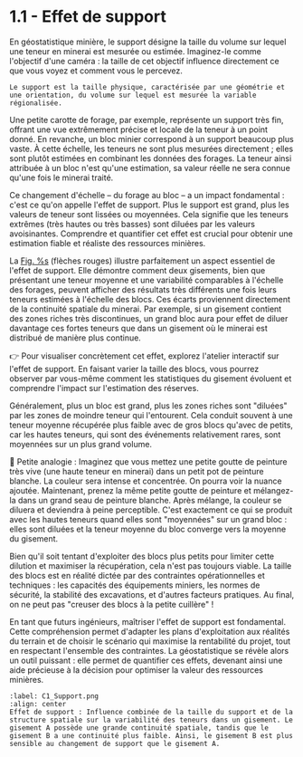 # 1.1 - Effet de support

En géostatistique minière, le support désigne la taille du volume sur lequel une teneur en minerai est mesurée ou estimée.  Imaginez-le comme l'objectif d'une caméra : la taille de cet objectif influence directement ce que vous voyez et comment vous le percevez.

```{dropdown} **Support)**
Le support est la taille physique, caractérisée par une géométrie et une orientation, du volume sur lequel est mesurée la variable régionalisée. 
```

Une petite carotte de forage, par exemple, représente un support très fin, offrant une vue extrêmement précise et locale de la teneur à un point donné. En revanche, un bloc minier correspond à un support beaucoup plus vaste. À cette échelle, les teneurs ne sont plus mesurées directement ; elles sont plutôt estimées en combinant les données des forages. La teneur ainsi attribuée à un bloc n'est qu'une estimation, sa valeur réelle ne sera connue qu'une fois le minerai traité.

Ce changement d'échelle – du forage au bloc – a un impact fondamental : c'est ce qu'on appelle l'effet de support. Plus le support est grand, plus les valeurs de teneur sont lissées ou moyennées. Cela signifie que les teneurs extrêmes (très hautes ou très basses) sont diluées par les valeurs avoisinantes. Comprendre et quantifier cet effet est crucial pour obtenir une estimation fiable et réaliste des ressources minières.

La [Fig. %s](#C1_Support.png) (flèches rouges) illustre parfaitement un aspect essentiel de l'effet de support. Elle démontre comment deux gisements, bien que présentant une teneur moyenne et une variabilité comparables à l'échelle des forages, peuvent afficher des résultats très différents une fois leurs teneurs estimées à l'échelle des blocs. Ces écarts proviennent directement de la continuité spatiale du minerai. Par exemple, si un gisement contient des zones riches très discontinues, un grand bloc aura pour effet de diluer davantage ces fortes teneurs que dans un gisement où le minerai est distribué de manière plus continue.

👉 Pour visualiser concrètement cet effet, explorez l'atelier interactif sur l'effet de support. En faisant varier la taille des blocs, vous pourrez observer par vous-même comment les statistiques du gisement évoluent et comprendre l'impact sur l'estimation des réserves.

Généralement, plus un bloc est grand, plus les zones riches sont "diluées" par les zones de moindre teneur qui l'entourent. Cela conduit souvent à une teneur moyenne récupérée plus faible avec de gros blocs qu'avec de petits, car les hautes teneurs, qui sont des événements relativement rares, sont moyennées sur un plus grand volume.

🎨 Petite analogie : Imaginez que vous mettez une petite goutte de peinture très vive (une haute teneur en minerai) dans un petit pot de peinture blanche. La couleur sera intense et concentrée. On pourra voir la nuance ajoutée. Maintenant, prenez la même petite goutte de peinture et mélangez-la dans un grand seau de peinture blanche. Après mélange, la couleur se diluera et deviendra à peine perceptible. C'est exactement ce qui se produit avec les hautes teneurs quand elles sont "moyennées" sur un grand bloc : elles sont diluées et la teneur moyenne du bloc converge vers la moyenne du gisement.

Bien qu'il soit tentant d'exploiter des blocs plus petits pour limiter cette dilution et maximiser la récupération, cela n'est pas toujours viable. La taille des blocs est en réalité dictée par des contraintes opérationnelles et techniques : les capacités des équipements miniers, les normes de sécurité, la stabilité des excavations, et d'autres facteurs pratiques. Au final, on ne peut pas "creuser des blocs à la petite cuillère" !

En tant que futurs ingénieurs, maîtriser l'effet de support est fondamental. Cette compréhension permet d'adapter les plans d'exploitation aux réalités du terrain et de choisir le scénario qui maximise la rentabilité du projet, tout en respectant l'ensemble des contraintes. La géostatistique se révèle alors un outil puissant : elle permet de quantifier ces effets, devenant ainsi une aide précieuse à la décision pour optimiser la valeur des ressources minières.

```{figure} images/C1_Support.png
:label: C1_Support.png
:align: center 
Effet de support : Influence combinée de la taille du support et de la structure spatiale sur la variabilité des teneurs dans un gisement. Le gisement A possède une grande continuité spatiale, tandis que le gisement B a une continuité plus faible. Ainsi, le gisement B est plus sensible au changement de support que le gisement A.
``` 
